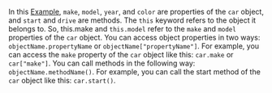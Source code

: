 In this [Example](./Object.js), `make`, `model`, `year`, and `color` are properties of the `car` object, and `start` and `drive` are methods. The `this` keyword refers to the object it belongs to. So, this.make and `this.model` refer to the `make` and `model` properties of the `car` object. You can access object properties in two ways: `objectName.propertyName` or `objectName["propertyName"]`. For example, you can access the `make` property of the `car` object like this: `car.make` or `car["make"]`. You can call methods in the following way: `objectName.methodName()`. For example, you can call the start method of the `car` object like this: `car.start()`.